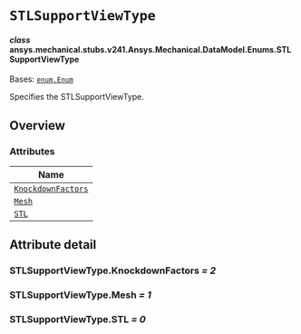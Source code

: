 # `STLSupportViewType`



#### *class* ansys.mechanical.stubs.v241.Ansys.Mechanical.DataModel.Enums.STLSupportViewType

Bases: [`enum.Enum`](https://docs.python.org/3/library/enum.html#enum.Enum)

Specifies the STLSupportViewType.

<!-- !! processed by numpydoc !! -->

<a id="overview"></a>

## Overview

### Attributes

| Name |
| ---------------------------------------------------------------------------------------------------------------------------------------- |
| [`KnockdownFactors`](../../../../../v242/Ansys/Mechanical/DataModel/Enums/STLSupportViewType.md#STLSupportViewType.KnockdownFactors) |
| [`Mesh`](../../../../../v242/Ansys/Mechanical/DataModel/Enums/STLSupportViewType.md#STLSupportViewType.Mesh) |
| [`STL`](../../../../../v242/Ansys/Mechanical/DataModel/Enums/STLSupportViewType.md#STLSupportViewType.STL) |

<a id="attribute-detail"></a>

## Attribute detail

<a id="STLSupportViewType.KnockdownFactors"></a>

### STLSupportViewType.KnockdownFactors *= 2*

<a id="STLSupportViewType.Mesh"></a>

### STLSupportViewType.Mesh *= 1*

<a id="STLSupportViewType.STL"></a>

### STLSupportViewType.STL *= 0*


